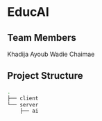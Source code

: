 # EducAI

## Team Members

Khadija
Ayoub
Wadie
Chaimae

## Project Structure

```bash
.
├── client
└── server
    ├── ai
```
